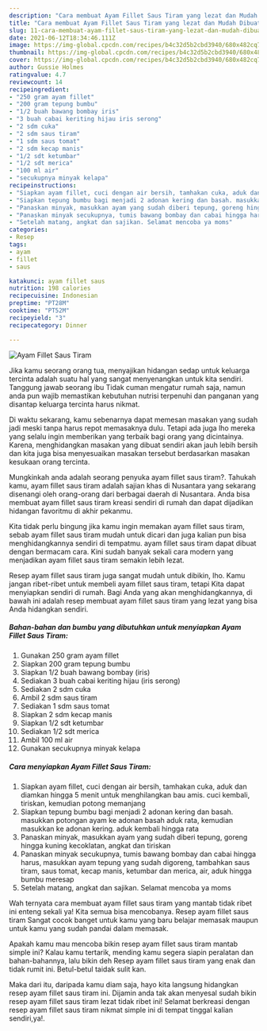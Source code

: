 ```yaml
---
description: "Cara membuat Ayam Fillet Saus Tiram yang lezat dan Mudah Dibuat"
title: "Cara membuat Ayam Fillet Saus Tiram yang lezat dan Mudah Dibuat"
slug: 11-cara-membuat-ayam-fillet-saus-tiram-yang-lezat-dan-mudah-dibuat
date: 2021-06-12T18:34:46.111Z
image: https://img-global.cpcdn.com/recipes/b4c32d5b2cbd3940/680x482cq70/ayam-fillet-saus-tiram-foto-resep-utama.jpg
thumbnail: https://img-global.cpcdn.com/recipes/b4c32d5b2cbd3940/680x482cq70/ayam-fillet-saus-tiram-foto-resep-utama.jpg
cover: https://img-global.cpcdn.com/recipes/b4c32d5b2cbd3940/680x482cq70/ayam-fillet-saus-tiram-foto-resep-utama.jpg
author: Gussie Holmes
ratingvalue: 4.7
reviewcount: 14
recipeingredient:
- "250 gram ayam fillet"
- "200 gram tepung bumbu"
- "1/2 buah bawang bombay iris"
- "3 buah cabai keriting hijau iris serong"
- "2 sdm cuka"
- "2 sdm saus tiram"
- "1 sdm saus tomat"
- "2 sdm kecap manis"
- "1/2 sdt ketumbar"
- "1/2 sdt merica"
- "100 ml air"
- "secukupnya minyak kelapa"
recipeinstructions:
- "Siapkan ayam fillet, cuci dengan air bersih, tamhakan cuka, aduk dan diamkan hingga 5 menit untuk menghilangkan bau amis. cuci kembali, tiriskan, kemudian potong memanjang"
- "Siapkan tepung bumbu bagi menjadi 2 adonan kering dan basah. masukkan potongan ayam ke adonan basah aduk rata, kemudian masukkan ke adonan kering. aduk kembali hingga rata"
- "Panaskan minyak, masukkan ayam yang sudah diberi tepung, goreng hingga kuning kecoklatan, angkat dan tiriskan"
- "Panaskan minyak secukupnya, tumis bawang bombay dan cabai hingga harus, masukkan ayam tepung yang sudah digoreng, tambahkan saus tiram, saus tomat, kecap manis, ketumbar dan merica, air, aduk hingga bumbu meresap"
- "Setelah matang, angkat dan sajikan. Selamat mencoba ya moms"
categories:
- Resep
tags:
- ayam
- fillet
- saus

katakunci: ayam fillet saus 
nutrition: 198 calories
recipecuisine: Indonesian
preptime: "PT28M"
cooktime: "PT52M"
recipeyield: "3"
recipecategory: Dinner

---
```



![Ayam Fillet Saus Tiram](https://img-global.cpcdn.com/recipes/b4c32d5b2cbd3940/680x482cq70/ayam-fillet-saus-tiram-foto-resep-utama.jpg)

Jika kamu seorang orang tua, menyajikan hidangan sedap untuk keluarga tercinta adalah suatu hal yang sangat menyenangkan untuk kita sendiri. Tanggung jawab seorang ibu Tidak cuman mengatur rumah saja, namun anda pun wajib memastikan kebutuhan nutrisi terpenuhi dan panganan yang disantap keluarga tercinta harus nikmat.

Di waktu  sekarang, kamu sebenarnya dapat memesan masakan yang sudah jadi meski tanpa harus repot memasaknya dulu. Tetapi ada juga lho mereka yang selalu ingin memberikan yang terbaik bagi orang yang dicintainya. Karena, menghidangkan masakan yang dibuat sendiri akan jauh lebih bersih dan kita juga bisa menyesuaikan masakan tersebut berdasarkan masakan kesukaan orang tercinta. 



Mungkinkah anda adalah seorang penyuka ayam fillet saus tiram?. Tahukah kamu, ayam fillet saus tiram adalah sajian khas di Nusantara yang sekarang disenangi oleh orang-orang dari berbagai daerah di Nusantara. Anda bisa membuat ayam fillet saus tiram kreasi sendiri di rumah dan dapat dijadikan hidangan favoritmu di akhir pekanmu.

Kita tidak perlu bingung jika kamu ingin memakan ayam fillet saus tiram, sebab ayam fillet saus tiram mudah untuk dicari dan juga kalian pun bisa menghidangkannya sendiri di tempatmu. ayam fillet saus tiram dapat dibuat dengan bermacam cara. Kini sudah banyak sekali cara modern yang menjadikan ayam fillet saus tiram semakin lebih lezat.

Resep ayam fillet saus tiram juga sangat mudah untuk dibikin, lho. Kamu jangan ribet-ribet untuk membeli ayam fillet saus tiram, tetapi Kita dapat menyiapkan sendiri di rumah. Bagi Anda yang akan menghidangkannya, di bawah ini adalah resep membuat ayam fillet saus tiram yang lezat yang bisa Anda hidangkan sendiri.

<!--inarticleads1-->

##### Bahan-bahan dan bumbu yang dibutuhkan untuk menyiapkan Ayam Fillet Saus Tiram:

1. Gunakan 250 gram ayam fillet
1. Siapkan 200 gram tepung bumbu
1. Siapkan 1/2 buah bawang bombay (iris)
1. Sediakan 3 buah cabai keriting hijau (iris serong)
1. Sediakan 2 sdm cuka
1. Ambil 2 sdm saus tiram
1. Sediakan 1 sdm saus tomat
1. Siapkan 2 sdm kecap manis
1. Siapkan 1/2 sdt ketumbar
1. Sediakan 1/2 sdt merica
1. Ambil 100 ml air
1. Gunakan secukupnya minyak kelapa




<!--inarticleads2-->

##### Cara menyiapkan Ayam Fillet Saus Tiram:

1. Siapkan ayam fillet, cuci dengan air bersih, tamhakan cuka, aduk dan diamkan hingga 5 menit untuk menghilangkan bau amis. cuci kembali, tiriskan, kemudian potong memanjang
1. Siapkan tepung bumbu bagi menjadi 2 adonan kering dan basah. masukkan potongan ayam ke adonan basah aduk rata, kemudian masukkan ke adonan kering. aduk kembali hingga rata
1. Panaskan minyak, masukkan ayam yang sudah diberi tepung, goreng hingga kuning kecoklatan, angkat dan tiriskan
1. Panaskan minyak secukupnya, tumis bawang bombay dan cabai hingga harus, masukkan ayam tepung yang sudah digoreng, tambahkan saus tiram, saus tomat, kecap manis, ketumbar dan merica, air, aduk hingga bumbu meresap
1. Setelah matang, angkat dan sajikan. Selamat mencoba ya moms




Wah ternyata cara membuat ayam fillet saus tiram yang mantab tidak ribet ini enteng sekali ya! Kita semua bisa mencobanya. Resep ayam fillet saus tiram Sangat cocok banget untuk kamu yang baru belajar memasak maupun untuk kamu yang sudah pandai dalam memasak.

Apakah kamu mau mencoba bikin resep ayam fillet saus tiram mantab simple ini? Kalau kamu tertarik, mending kamu segera siapin peralatan dan bahan-bahannya, lalu bikin deh Resep ayam fillet saus tiram yang enak dan tidak rumit ini. Betul-betul taidak sulit kan. 

Maka dari itu, daripada kamu diam saja, hayo kita langsung hidangkan resep ayam fillet saus tiram ini. Dijamin anda tak akan menyesal sudah bikin resep ayam fillet saus tiram lezat tidak ribet ini! Selamat berkreasi dengan resep ayam fillet saus tiram nikmat simple ini di tempat tinggal kalian sendiri,ya!.

